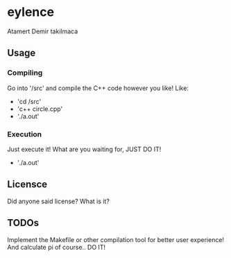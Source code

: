 # eylence #

Atamert Demir takilmaca

## Usage ##

### Compiling ###

Go into '/src' and compile the C++ code however you like! Like:
  * 'cd /src'
  * 'c++ circle.cpp'
  * './a.out'
  
### Execution ###

Just execute it! What are you waiting for, JUST DO IT!
  * './a.out'

## Licensce ##

Did anyone said license? What is it?

## TODOs ## 

Implement the Makefile or other compilation tool for better user experience! And calculate pi of course.. DO IT!
